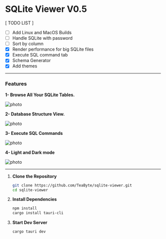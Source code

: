 # SQLite Viewer V0.5

[ TODO LIST ]

- [ ] Add Linux and MacOS Builds
- [ ] Handle SQLite with password
- [ ] Sort by column
- [x] Render performance for big SQLite files
- [x] Execute SQL command tab
- [x] Schema Generator
- [x] Add themes

---

### Features

**1- Browse All Your SQLite Tables.**

![photo](https://i.ibb.co/ZYJSDwx/brow.png)

**2- Database Structure View.**

![photo](https://i.ibb.co/fCGJVMk/stuct.png)

**3- Execute SQL Commands**

![photo](https://i.ibb.co/JnMy5cH/execute.png)

**4- Light and Dark mode**

![photo](https://i.ibb.co/tP84yCS/light.png)

---

1. **Clone the Repository**

   ```sh
   git clone https://github.com/TeaByte/sqlite-viewer.git
   cd sqlite-viewer
   ```

2. **Install Dependencies**

   ```sh
   npm install
   cargo install tauri-cli
   ```

3. **Start Dev Server**

   ```sh
   cargo tauri dev
   ```

##

